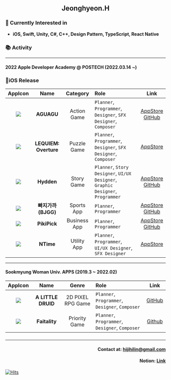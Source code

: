 ## <div align= center>Jeonghyeon.H</div>

### <div align= left>🎈 Currently Interested in</div>
* **iOS, Swift, Unity, C#, C++, Design Pattern, TypeScript, React Native**

### 📚 Activity
---
#### **2022 Apple Developer Academy @ POSTECH (2022.03.14 ~)**
### 📱iOS Release

|AppIcon|Name|Category|Role|Link|
|:---:|:---:|:---:|:---|:---:|
|[<img src ="https://user-images.githubusercontent.com/96641477/199994119-e95e96c6-1b64-4609-8575-1811482a352e.png">](https://apps.apple.com/us/app/aguagu/id1642786388)|**AGUAGU**|Action Game|`Planner`, `Programmer`, `Designer`, `SFX Designer`, `Composer`|[AppStore](https://apps.apple.com/us/app/aguagu/id1642786388)<br>[GitHub](https://github.com/jeong-hyeonHwang/AGUAGU)|
|[<img src ="https://user-images.githubusercontent.com/96641477/199994132-db04d257-0943-4e87-b62a-0a9e88380761.png">](https://apps.apple.com/kr/app/lequiem-overture/id1632011782)|**LEQUIEM: Overture**|Puzzle Game|`Planner`, `Programmer`, `Designer`, `SFX Designer`, `Composer`|[AppStore](https://apps.apple.com/kr/app/lequiem-overture/id1632011782)|
|[<img src="https://user-images.githubusercontent.com/96641477/199994124-48530ea8-a2b5-4a4b-a987-57133a471b60.png">](https://apps.apple.com/kr/app/hydden/id1629910842)|**Hydden**|Story Game|`Planner`, `Story Designer`, `UI/UX Designer`, `Graphic Designer`, `Programmer`|[AppStore](https://apps.apple.com/kr/app/hydden/id1629910842)<br>[GitHub](https://github.com/jeong-hyeonHwang/Hydden)|
|[<img src="https://user-images.githubusercontent.com/96641477/199994103-34105eb8-1801-45de-816d-0c2c48b5f209.png">](https://apps.apple.com/us/app/빠지가까/id6443720411)|**빠지가까(BJGG)**|Sports App|`Planner`, `Programmer`|[AppStore](https://apps.apple.com/us/app/빠지가까/id6443720411)<br>[GitHub](https://github.com/OFFTORIVER/BJGG)|
|[<img src="https://user-images.githubusercontent.com/96641477/199994151-9cfe7cc5-a3c0-4ace-9f0f-54d3b8d550a7.png">](https://apps.apple.com/kr/app/pikipick/id1634559791)|**PikiPick**|Business App|`Planner`, `Programmer`|[AppStore](https://apps.apple.com/kr/app/pikipick/id1634559791)<br>[GitHub](https://github.com/jeong-hyeonHwang/PikiPick)|
|[<img src="https://user-images.githubusercontent.com/96641477/199994142-a90795a7-9fff-4c56-a5fc-3e0b4a83cdef.png">](https://apps.apple.com/kr/app/ntime/id1625231450)|**NTime**|Utility App|`Planner`, `Programmer`, `UI/UX Designer`, `SFX Designer`|[AppStore](https://apps.apple.com/kr/app/ntime/id1625231450)|

---
#### **Sookmyung Woman Univ. APPS (2019.3 ~ 2022.02)**
|AppIcon|Name|Genre|Role|Link|
|:---:|:---:|:---:|:---|:---:|
|[<img src="https://user-images.githubusercontent.com/96641477/199999586-959b5d4e-0b75-4233-abb3-4cbae16d99b4.png">](https://github.com/jeong-hyeonHwang/A-LITTLE-DRUID)|**A LITTLE DRUID**|2D PIXEL RPG Game|`Planner`, `Programmer`, `Designer`, `Composer`|[GitHub](https://github.com/jeong-hyeonHwang/A-LITTLE-DRUID)|
|[<img src="https://user-images.githubusercontent.com/96641477/199999594-ee7471e8-219d-4c59-8edb-f0ca293081cf.png">](https://github.com/jeong-hyeonHwang/Fatality)|**Faitality**|Priority Game|`Planner`, `Programmer`, `Designer`, `Composer`|[Github](https://github.com/jeong-hyeonHwang/Fatality)|

###
---
#### <div align = right> Contact at: hijihilin@gmail.com</div>
#### <div align = right> Notion: [Link](https://intelligent-motorcycle-2ff.notion.site/_Jeonghyeon-Hwang-c1883dab1de747bb87101f5621fd079b)</div>
<div align=left>
	
  [![Hits](https://hits.seeyoufarm.com/api/count/incr/badge.svg?url=https%3A%2F%2Fgithub.com%2Fjeong-hyeonHwang&count_bg=%2379C83D&title_bg=%23555555&icon=&icon_color=%23E7E7E7&title=hits&edge_flat=false)](https://hits.seeyoufarm.com)
	
</div>
